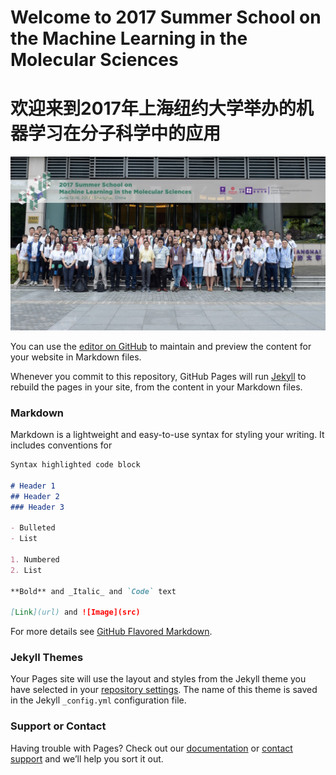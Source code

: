 # Welcome to 2017 Summer School on the Machine Learning in the Molecular Sciences

# 欢迎来到2017年上海纽约大学举办的机器学习在分子科学中的应用
 
![](https://github.com/nickcafferry/2017-Summer-School-on-the-Machine-Learning-in-the-Molecular-Sciences/blob/master/Pictures/Group-Photo.jpg)


You can use the [editor on GitHub](https://github.com/nickcafferry/2017-Summer-School-on-the-Machine-Learning-in-the-Molecular-Sciences/edit/master/README.md) to maintain and preview the content for your website in Markdown files.

Whenever you commit to this repository, GitHub Pages will run [Jekyll](https://jekyllrb.com/) to rebuild the pages in your site, from the content in your Markdown files.

### Markdown

Markdown is a lightweight and easy-to-use syntax for styling your writing. It includes conventions for

```markdown
Syntax highlighted code block

# Header 1
## Header 2
### Header 3

- Bulleted
- List

1. Numbered
2. List

**Bold** and _Italic_ and `Code` text

[Link](url) and ![Image](src)
```

For more details see [GitHub Flavored Markdown](https://guides.github.com/features/mastering-markdown/).

### Jekyll Themes

Your Pages site will use the layout and styles from the Jekyll theme you have selected in your [repository settings](https://github.com/nickcafferry/2017-Summer-School-on-the-Machine-Learning-in-the-Molecular-Sciences/settings). The name of this theme is saved in the Jekyll `_config.yml` configuration file.

### Support or Contact

Having trouble with Pages? Check out our [documentation](https://help.github.com/categories/github-pages-basics/) or [contact support](https://github.com/contact) and we’ll help you sort it out.
